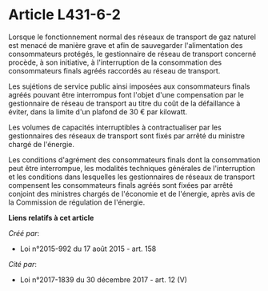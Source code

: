 # Article L431-6-2

Lorsque le fonctionnement normal des réseaux de transport de gaz naturel est menacé de manière grave et afin de sauvegarder
l'alimentation des consommateurs protégés, le gestionnaire de réseau de transport concerné procède, à son initiative, à
l'interruption de la consommation des consommateurs finals agréés raccordés au réseau de transport. 

Les sujétions de service public ainsi imposées aux consommateurs finals agréés pouvant être interrompus font l'objet d'une
compensation par le gestionnaire de réseau de transport au titre du coût de la défaillance à éviter, dans la limite d'un
plafond de 30 € par kilowatt. 

Les volumes de capacités interruptibles à contractualiser par les gestionnaires des réseaux de transport sont fixés par
arrêté du ministre chargé de l'énergie. 

Les conditions d'agrément des consommateurs finals dont la consommation peut être interrompue, les modalités techniques
générales de l'interruption et les conditions dans lesquelles les gestionnaires de réseaux de transport compensent les
consommateurs finals agréés sont fixées par arrêté conjoint des ministres chargés de l'économie et de l'énergie, après avis
de la Commission de régulation de l'énergie.

**Liens relatifs à cet article**

_Créé par_:

  - Loi n°2015-992 du 17 août 2015 - art. 158

_Cité par_:

  - Loi n°2017-1839 du 30 décembre 2017 - art. 12 (V)
